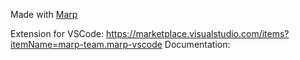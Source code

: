 Made with [Marp](https://marp.app/)

Extension for VSCode: https://marketplace.visualstudio.com/items?itemName=marp-team.marp-vscode
Documentation: 